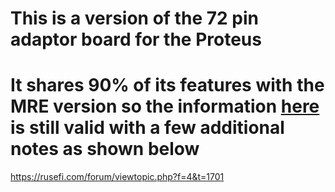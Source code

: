 # This is a version of the 72 pin adaptor board for the Proteus 
# It shares 90% of its features with the MRE version so the information [here](MREAdapter72) is still valid with a few additional notes as shown below

https://rusefi.com/forum/viewtopic.php?f=4&t=1701